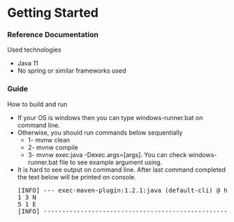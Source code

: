 # Getting Started

### Reference Documentation
Used technologies
* Java 11
* No spring or similar frameworks used


### Guide
How to build and run

* If your OS is windows then you can type windows-runner.bat on command line.
* Otherwise, you should run commands below sequentially 
  * 1- mvnw clean 
  * 2- mvnw compile
  * 3- mvnw exec:java -Dexec.args=[args]. You can check windows-runner.bat file to see example argument using.
* It is hard to see output on command line. After last command completed the text below will be printed on console.
  <pre>[INFO] --- exec-maven-plugin:1.2.1:java (default-cli) @ hepsiburada ---
  1 3 N
  5 1 E
  [INFO] ------------------------------------------------------------------------
  </pre>